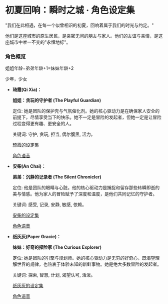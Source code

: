 # **初夏回响：瞬时之城 · 角色设定集**

"我们在此相遇，在每一个似曾相识的初夏，回响着属于我们的时光与约定。"

他们是这座城市的原生居民，是亲密无间的朋友与家人。他们的友谊与亲情，是这座城市中唯一不变的"永恒地标"。

### **角色概览**

姐姐年龄=弟弟年龄+1=妹妹年龄+2

少年，少女

* **琦霞(Qi Xia)：**
    
    **姐姐：贪玩的守护者 (The Playful Guardian)**

    定位: 她是团队的保护壳与气氛催化剂。她的核心驱动力是在确保家人安全的前提下，尽情享受当下的快乐。她不一定是冒险的发起者，但她一定是让冒险过程变得更有趣、更安全的人。

    关键词: 守护, 贪玩, 担当, 偶尔腹黑, 活力。

    [琦霞的设定集](./QiXia/QiXia.md)
    
    [角色语音](./QiXia/voice.md)

* **安柴(An Chai)：**

    **弟弟：沉静的记录者 (The Silent Chronicler)**

    定位: 他是团队的眼睛与心脏。他的核心驱动力是捕捉和留存那些转瞬即逝的美与情感。他为家人的冒险赋予了深度和温度，是他们共同记忆的守护者。

    关键词: 感受, 记录, 安静, 敏感, 依赖。

    [安柴的设定集](./AnChai/AnChai.md)

    [角色语音](./AnChai/voice.md)

* **纸灰灰(Paper Gracie)：**

    **妹妹：好奇的探险家 (The Curious Explorer)**

    定位: 她是团队的引擎与规划师。她的核心驱动力是无穷的好奇心，既渴望理解世界的规律，也热衷于体验未知的新鲜事物。她是绝大多数冒险的发起者。

    关键词: 探索, 智慧, 计划, 渴望认可, 活泼。

    [纸灰灰的设定集](./PaperGracie/PaperGracie.md)

    [角色语音](./PaperGracie/voice.md)